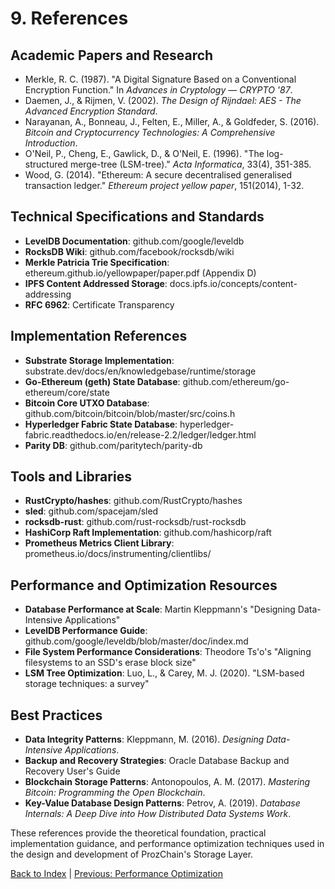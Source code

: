 # 9. References

## Academic Papers and Research

- Merkle, R. C. (1987). "A Digital Signature Based on a Conventional Encryption Function." In *Advances in Cryptology — CRYPTO '87*.
- Daemen, J., & Rijmen, V. (2002). *The Design of Rijndael: AES - The Advanced Encryption Standard*.
- Narayanan, A., Bonneau, J., Felten, E., Miller, A., & Goldfeder, S. (2016). *Bitcoin and Cryptocurrency Technologies: A Comprehensive Introduction*.
- O'Neil, P., Cheng, E., Gawlick, D., & O'Neil, E. (1996). "The log-structured merge-tree (LSM-tree)." *Acta Informatica*, 33(4), 351-385.
- Wood, G. (2014). "Ethereum: A secure decentralised generalised transaction ledger." *Ethereum project yellow paper*, 151(2014), 1-32.

## Technical Specifications and Standards

- **LevelDB Documentation**: github.com/google/leveldb
- **RocksDB Wiki**: github.com/facebook/rocksdb/wiki
- **Merkle Patricia Trie Specification**: ethereum.github.io/yellowpaper/paper.pdf (Appendix D)
- **IPFS Content Addressed Storage**: docs.ipfs.io/concepts/content-addressing
- **RFC 6962**: Certificate Transparency

## Implementation References

- **Substrate Storage Implementation**: substrate.dev/docs/en/knowledgebase/runtime/storage
- **Go-Ethereum (geth) State Database**: github.com/ethereum/go-ethereum/core/state
- **Bitcoin Core UTXO Database**: github.com/bitcoin/bitcoin/blob/master/src/coins.h
- **Hyperledger Fabric State Database**: hyperledger-fabric.readthedocs.io/en/release-2.2/ledger/ledger.html
- **Parity DB**: github.com/paritytech/parity-db

## Tools and Libraries

- **RustCrypto/hashes**: github.com/RustCrypto/hashes
- **sled**: github.com/spacejam/sled
- **rocksdb-rust**: github.com/rust-rocksdb/rust-rocksdb
- **HashiCorp Raft Implementation**: github.com/hashicorp/raft
- **Prometheus Metrics Client Library**: prometheus.io/docs/instrumenting/clientlibs/

## Performance and Optimization Resources

- **Database Performance at Scale**: Martin Kleppmann's "Designing Data-Intensive Applications"
- **LevelDB Performance Guide**: github.com/google/leveldb/blob/master/doc/index.md
- **File System Performance Considerations**: Theodore Ts'o's "Aligning filesystems to an SSD's erase block size"
- **LSM Tree Optimization**: Luo, L., & Carey, M. J. (2020). "LSM-based storage techniques: a survey"

## Best Practices

- **Data Integrity Patterns**: Kleppmann, M. (2016). *Designing Data-Intensive Applications*.
- **Backup and Recovery Strategies**: Oracle Database Backup and Recovery User's Guide
- **Blockchain Storage Patterns**: Antonopoulos, A. M. (2017). *Mastering Bitcoin: Programming the Open Blockchain*.
- **Key-Value Database Design Patterns**: Petrov, A. (2019). *Database Internals: A Deep Dive into How Distributed Data Systems Work*.

These references provide the theoretical foundation, practical implementation guidance, and performance optimization techniques used in the design and development of ProzChain's Storage Layer.

[Back to Index](./03-0-storage-layer-index.md) | [Previous: Performance Optimization](./03.08-storage-layer-performance.md)
